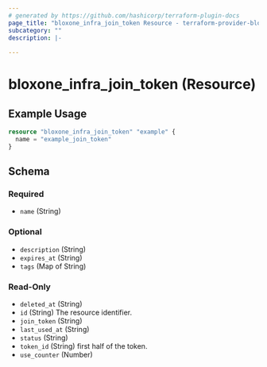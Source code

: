 ```yaml
---
# generated by https://github.com/hashicorp/terraform-plugin-docs
page_title: "bloxone_infra_join_token Resource - terraform-provider-bloxone"
subcategory: ""
description: |-
  
---
```


# bloxone_infra_join_token (Resource)



## Example Usage

```terraform
resource "bloxone_infra_join_token" "example" {
  name = "example_join_token"
}
```

<!-- schema generated by tfplugindocs -->
## Schema

### Required

- `name` (String)

### Optional

- `description` (String)
- `expires_at` (String)
- `tags` (Map of String)

### Read-Only

- `deleted_at` (String)
- `id` (String) The resource identifier.
- `join_token` (String)
- `last_used_at` (String)
- `status` (String)
- `token_id` (String) first half of the token.
- `use_counter` (Number)
